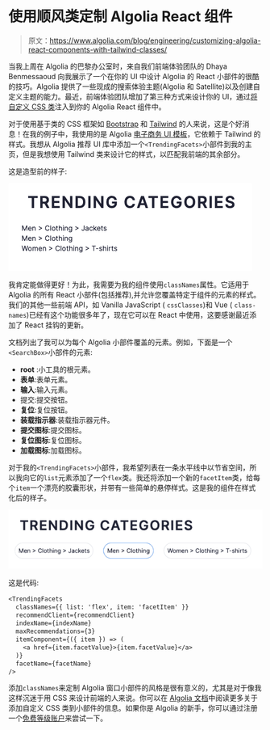 # 使用顺风类定制 Algolia React 组件

> 原文：<https://www.algolia.com/blog/engineering/customizing-algolia-react-components-with-tailwind-classes/>

当我上周在 Algolia 的巴黎办公室时，来自我们前端体验团队的 Dhaya Benmessaoud 向我展示了一个在你的 UI 中设计 Algolia 的 React 小部件的很酷的技巧。Algolia 提供了一些现成的搜索体验主题(Algolia 和 Satellite)以及创建自定义主题的能力。最近，前端体验团队增加了第三种方式来设计你的 UI，通过[将自定义 CSS 类](https://www.algolia.com/doc/guides/building-search-ui/widgets/customize-an-existing-widget/react-hooks/#style-your-widgets)注入到你的 Algolia React 组件中。

对于使用基于类的 CSS 框架如 [Bootstrap](https://getbootstrap.com/) 和 [Tailwind](https://tailwindcss.com/) 的人来说，这是个好消息！在我的例子中，我使用的是 Algolia [电子商务 UI 模板](https://www.algolia.com/developers/code-exchange/frontend-tools/ecommerce-pwa-ui-template/)，它依赖于 Tailwind 的样式。我想从 Algolia 推荐 UI 库中添加一个`<TrendingFacets>`小部件到我的主页，但是我想使用 Tailwind 类来设计它的样式，以匹配我前端的其余部分。

这是造型前的样子:

![Unstyled category list](img/8bb88be083aee6d70dceced6f31e9dae.png)

我肯定能做得更好！为此，我需要为我的组件使用`classNames`属性。它适用于 Algolia 的所有 React 小部件(包括推荐),并允许您覆盖特定于组件的元素的样式。我们的其他一些前端 API，如 Vanilla JavaScript ( `cssClasses`)和 Vue ( `class-names`)已经有这个功能很多年了，现在它可以在 React 中使用，这要感谢最近添加了 React 挂钩的更新。

文档列出了我可以为每个 Algolia 小部件覆盖的元素。例如，下面是一个`<SearchBox>`小部件的元素:

*   **root** :小工具的根元素。
*   **表单**:表单元素。
*   **输入**:输入元素。
*   提交:提交按钮。
*   **复位**:复位按钮。
*   **装载指示器**:装载指示器元件。
*   **提交图标**:提交图标。
*   **复位图标**:复位图标。
*   **加载图标**:加载图标。

对于我的`<TrendingFacets>`小部件，我希望列表在一条水平线中以节省空间，所以我向它的`list`元素添加了一个`flex`类。我还将添加一个新的`facetItem`类，给每个`item`一个漂亮的胶囊形状，并带有一些简单的悬停样式。这是我的组件在样式化后的样子。

![Tailwind styled category list](img/f05988824af0826a5834ad418d14520f.png)

这是代码:

```
<TrendingFacets
  classNames={{ list: 'flex', item: 'facetItem' }}
  recommendClient={recommendClient}
  indexName={indexName}
  maxRecommendations={3}
  itemComponent={({ item }) => (
    <a href={item.facetValue}>{item.facetValue}</a>
  )}
  facetName={facetName}
/>

```

添加`classNames`来定制 Algolia 窗口小部件的风格是很有意义的，尤其是对于像我这样沉迷于用 CSS 来设计前端的人来说。你可以在 [Algolia 文档](https://www.algolia.com/doc/guides/building-search-ui/widgets/customize-an-existing-widget/react-hooks/#style-your-widget)中阅读更多关于添加自定义 CSS 类到小部件的信息。如果你是 Algolia 的新手，你可以通过注册一个[免费等级账户](https://www.algolia.com/users/sign_up?utm_source=blog&utm_medium=main-blog&utm_campaign=devrel&utm_id=customize-with-tailwind)来尝试一下。